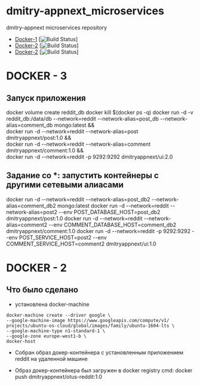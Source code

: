 # dmitry-appnext_microservices
dmitry-appnext microservices repository

- [Docker-1](#docker-1)  [![Build Status](https://travis-ci.com/Otus-DevOps-2018-05/dmitry-appnext_microservices.svg?branch=docker-1)]
- [Docker-2](#docker-2)  [![Build Status](https://travis-ci.com/Otus-DevOps-2018-05/dmitry-appnext_microservices.svg?branch=docker-2)]
- [Docker-2](#docker-3)  [![Build Status](https://travis-ci.com/Otus-DevOps-2018-05/dmitry-appnext_microservices.svg?branch=docker-3)]


# DOCKER - 3

## Запуск приложения

docker volume create reddit_db
docker kill $(docker ps -q)
docker run -d -v reddit_db:/data/db --network=reddit --network-alias=post_db --network-alias=comment_db mongo:latest && \
docker run -d --network=reddit --network-alias=post dmitryappnext/post:1.0 && \
docker run -d --network=reddit --network-alias=comment dmitryappnext/comment:1.0 &&\
docker run -d --network=reddit -p 9292:9292 dmitryappnext/ui:2.0

## Задание со *: запустить контейнеры с другими сетевыми алиасами

docker run -d --network=reddit --network-alias=post_db2 --network-alias=comment_db2 mongo:latest
docker run -d --network=reddit --network-alias=post2 --env POST_DATABASE_HOST=post_db2  dmitryappnext/post:1.0
docker run -d --network=reddit --network-alias=comment2 --env COMMENT_DATABASE_HOST=comment_db2 dmitryappnext/comment:1.0
docker run -d --network=reddit -p 9292:9292 --env POST_SERVICE_HOST=post2 --env COMMENT_SERVICE_HOST=comment2 dmitryappnext/ui:1.0

# DOCKER - 2

## Что было сделано

 - установлена docker-machine
```
docker-machine create --driver google \
--google-machine-image https://www.googleapis.com/compute/v1/
projects/ubuntu-os-cloud/global/images/family/ubuntu-1604-lts \
--google-machine-type n1-standard-1 \
--google-zone europe-west1-b \
docker-host
```
- Собран образ докер-контейнера с установленным приложением reddit на удаленной машине

- Образ докер-контейнера был загружен в docker registry
cmd: docker push dmitryappnext/otus-reddit:1.0
